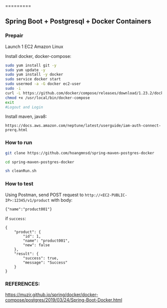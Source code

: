 =========

## Spring Boot + Postgresql + Docker Containers

### Prepair

Launch 1 EC2 Amazon Linux

Install docker, docker-compose:  
```sh
sudo yum install git -y
sudo yum update -y
sudo yum install -y docker
sudo service docker start
sudo usermod -a -G docker ec2-user
sudo -i
curl -L https://github.com/docker/compose/releases/download/1.23.2/docker-compose-`uname -s`-`uname -m` -o /usr/local/bin/docker-compose
chmod +x /usr/local/bin/docker-compose
exit
#Logout and Login
```

Install maven, java8:  

`https://docs.aws.amazon.com/neptune/latest/userguide/iam-auth-connect-prerq.html`


### How to run 

```sh
git clone https://github.com/hoangmnsd/spring-maven-postgres-docker

cd spring-maven-postgres-docker

sh cleanRun.sh
```

### How to test

Using Postman, send POST request to `http://<EC2-PUBLIC-IP>:12345/v1/product` with body:  
```
{"name":"product001"}
```

if `success`:  
```
{
    "product": {
        "id": 1,
        "name": "product001",
        "new": false
    },
    "result": {
        "success": true,
        "message": "Success"
    }
}
```

### REFERENCES: 
https://muzir.github.io/spring/docker/docker-compose/postgres/2019/03/24/Spring-Boot-Docker.html
